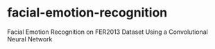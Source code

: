 # facial-emotion-recognition
Facial Emotion Recognition on FER2013 Dataset Using a Convolutional Neural Network
